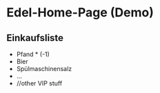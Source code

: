 Edel-Home-Page (Demo)
=====================
Einkaufsliste
-------------

* Pfand * (-1)
* Bier
* Spülmaschinensalz
* ...
* //other VIP stuff 
